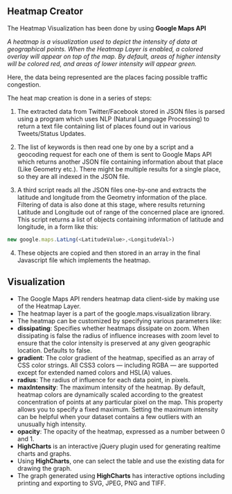 Heatmap Creator
---------------
The Heatmap Visualization has been done by using **Google Maps API**

*A heatmap is a visualization used to depict the intensity of data at geographical points. When the Heatmap Layer is enabled, a colored overlay will appear on top of the map. By default, areas of higher intensity will be colored red, and areas of lower intensity will appear green.*

Here, the data being represented are the places facing possible traffic congestion.

The heat map creation is done in a series of steps:
1. The extracted data from Twitter/Facebook stored in JSON files is parsed using a program which uses NLP (Natural Language Processing) to return a text file containing list of places found out in various Tweets/Status Updates.

2. The list of keywords is then read one by one by a script and a geocoding request for each one of them is sent to Google Maps API which returns another JSON file containing information about that place (Like Geometry etc.). There might be multiple results for a single place, so they are all indexed in the JSON file.

3. A third script reads all the JSON files one-by-one and extracts the latitude and longitude from the Geometry information of the place. Filtering of data is also done at this stage, where results returning Latitude and Longitude out of range of the concerned place are ignored. This script returns a list of objects containing information of latitude and longitude, in a form like this:
```js
new google.maps.LatLng(<LatitudeValue>,<LongitudeVal>)
```
4. These objects are copied and then stored in an array in the final Javascript file which implements the heatmap.

Visualization
-------------
- The Google Maps API renders heatmap data client-side by making use of the Heatmap Layer.
- The heatmap layer is a part of the google.maps.visualization library.
- The heatmap can be customized by specifying various parameters like:
- **dissipating**: Specifies whether heatmaps dissipate on zoom. When dissipating is false the radius of influence increases with zoom level to ensure that the color intensity is preserved at any given geographic location. Defaults to false.
- **gradient**: The color gradient of the heatmap, specified as an array of CSS color strings. All CSS3 colors — including RGBA — are supported except for extended named colors and HSL(A) values.
- **radius**: The radius of influence for each data point, in pixels.
- **maxIntensity**: The maximum intensity of the heatmap. By default, heatmap colors are dynamically scaled according to the greatest concentration of points at any particular pixel on the map. This property allows you to specify a fixed maximum. Setting the maximum intensity can be helpful when your dataset contains a few outliers with an unusually high intensity.
- **opacity**: The opacity of the heatmap, expressed as a number between 0 and 1.
- **HighCharts** is an interactive jQuery plugin used for generating realtime charts and graphs.
- Using **HighCharts**, one can select the table and use the existing data for drawing the graph.
- The graph generated using **HighCharts** has interactive options including printing and exporting to SVG, JPEG, PNG and TIFF.
